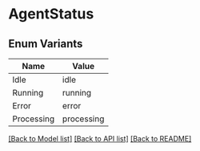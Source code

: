 # AgentStatus

## Enum Variants

| Name | Value |
|---- | -----|
| Idle | idle |
| Running | running |
| Error | error |
| Processing | processing |


[[Back to Model list]](../README.md#documentation-for-models) [[Back to API list]](../README.md#documentation-for-api-endpoints) [[Back to README]](../README.md)


